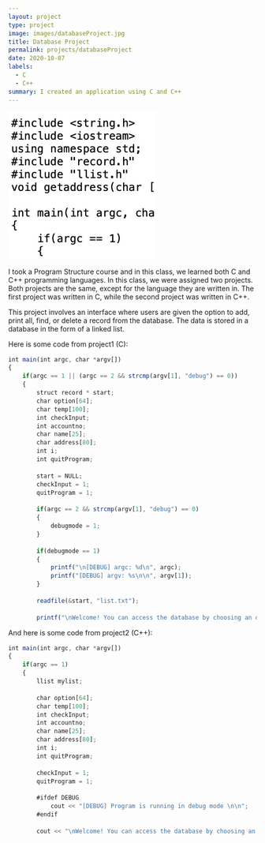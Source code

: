 ```yaml
---
layout: project
type: project
image: images/databaseProject.jpg
title: Database Project
permalink: projects/databaseProject
date: 2020-10-07
labels:
  - C
  - C++
summary: I created an application using C and C++
---
```

<img class="ui medium right floated rounded image" src="/images/databaseProject.jpg">

I took a Program Structure course and in this class, we learned both C and C++ programming languages. In this class, we were assigned two projects. Both projects are the same, except for the language they are written in. The first project was written in C, while the second project was written in C++.

This project involves an interface where users are given the option to add, print all, find, or delete a record from the database. The data is stored in a database in the form of a linked list.

Here is some code from project1 (C):
```js
int main(int argc, char *argv[])
{
    if(argc == 1 || (argc == 2 && strcmp(argv[1], "debug") == 0))
    {
        struct record * start;
        char option[64];
        char temp[100];
        int checkInput;
        int accountno;
        char name[25];
        char address[80];
        int i;
        int quitProgram;

        start = NULL;
        checkInput = 1;
        quitProgram = 1;

        if(argc == 2 && strcmp(argv[1], "debug") == 0)
        {
            debugmode = 1;
        }

        if(debugmode == 1)
        {
            printf("\n[DEBUG] argc: %d\n", argc);
            printf("[DEBUG] argv: %s\n\n", argv[1]);
        }

        readfile(&start, "list.txt");

        printf("\nWelcome! You can access the database by choosing an option below:\n");
```


And here is some code from project2 (C++):
```js
int main(int argc, char *argv[])
{
    if(argc == 1)
    {
        llist mylist;

        char option[64];
        char temp[100];
        int checkInput;
        int accountno;
        char name[25];
        char address[80];
        int i;
        int quitProgram;

        checkInput = 1;
        quitProgram = 1;

        #ifdef DEBUG
            cout << "[DEBUG] Program is running in debug mode \n\n";
        #endif

        cout << "\nWelcome! You can access the database by choosing an option below:\n";
```
